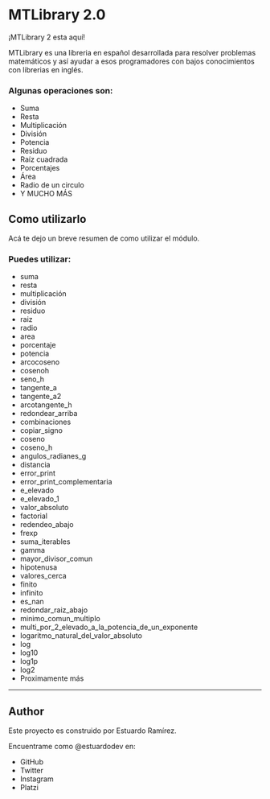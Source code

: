 # MTLibrary 2.0
¡MTLibrary 2 esta aquí!

MTLibrary es una libreria en español desarrollada para resolver problemas matemáticos y así ayudar a esos programadores con bajos conocimientos con librerias en inglés.

### Algunas operaciones son:
- Suma
- Resta
- Multiplicación
- División
- Potencia
- Residuo
- Raíz cuadrada
- Porcentajes
- Área
- Radio de un circulo
- Y MUCHO MÁS

## Como utilizarlo
Acá te dejo un breve resumen de como utilizar el módulo.

### Puedes utilizar:
- suma
- resta
- multiplicación
- división
- residuo
- raiz
- radio
- area
- porcentaje
- potencia
- arcocoseno
- cosenoh
- seno_h
- tangente_a
- tangente_a2
- arcotangente_h
- redondear_arriba
- combinaciones
- copiar_signo
- coseno
- coseno_h
- angulos_radianes_g
- distancia
- error_print
- error_print_complementaria
- e_elevado
- e_elevado_1
- valor_absoluto
- factorial
- redendeo_abajo
- frexp
- suma_iterables
- gamma
- mayor_divisor_comun
- hipotenusa
- valores_cerca
- finito
- infinito
- es_nan
- redondar_raiz_abajo
- minimo_comun_multiplo
- multi_por_2_elevado_a_la_potencia_de_un_exponente
- logaritmo_natural_del_valor_absoluto
- log
- log10
- log1p
- log2
- Proximamente más

---
## Author
Este proyecto es construido por Estuardo Ramírez.

Encuentrame como @estuardodev en:

- GitHub
- Twitter
- Instagram
- Platzi
